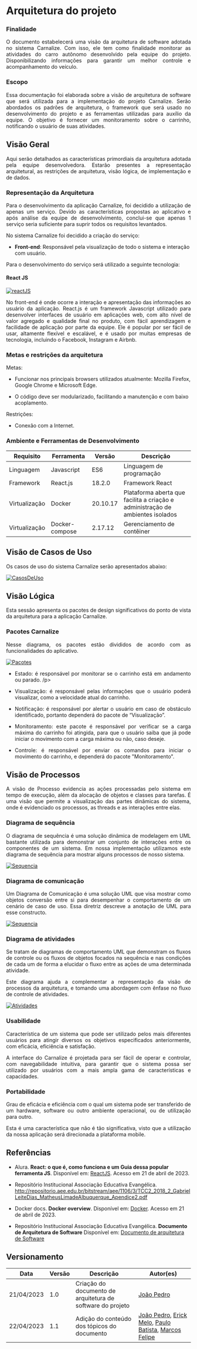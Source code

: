 # Arquitetura do projeto

### Finalidade

<p align = "justify">O documento estabelecerá uma visão da arquitetura de software adotada no sistema Carnalize. Com isso, ele tem como finalidade monitorar as atividades do carro autônomo desenvolvido pela equipe do projeto. Disponibilizando informações para garantir um melhor controle e acompanhamento do veículo.</p>
 
### Escopo
<p align = "justify">Essa documentação foi elaborada sobre a visão de arquitetura de software que será utilizada para a implementação do projeto Carnalize. Serão abordados os padrões de arquitetura, o framework que será usado no desenvolvimento do projeto e as ferramentas utilizadas para auxílio da equipe. O objetivo é fornecer um monitoramento sobre o carrinho, notificando o usuário de suas atividades.</p>

## Visão Geral

<p align = "justify">Aqui serão detalhados as características primordiais da arquitetura adotada pela equipe desenvolvedora. Estarão presentes a representação arquitetural, as restrições de arquitetura, visão lógica, de implementação e de dados.</p>
 
### Representação da Arquitetura 
 <p align = "justify">Para o desenvolvimento da aplicação Carnalize, foi decidido a utilização de apenas um serviço. Devido as características propostas ao aplicativo e após análise da equipe de desenvolvimento, conclui-se que apenas 1 serviço seria suficiente para suprir todos os requisitos levantados.</p>

No sistema Carnalize foi decidido a criação do serviço:

- **Front-end**: Responsável pela visualização de todo o sistema e interação com usuário.

<p align ="justify">Para o desenvolvimento do serviço será utilizado a seguinte tecnologia:</p>

#### React JS

[![reactJS](images/Interface/reactJS.png)](images/Interface/reactJS.png)

<p align ="justify">No front-end é onde ocorre a interação e apresentação das informações ao usuário da aplicação. React.js é um framework Javascript utilizado para desenvolver interfaces de usuário em aplicações web, com alto nível de valor agregado e qualidade final no produto, com fácil aprendizagem e facilidade de aplicação por parte da equipe. Ele é popular por ser fácil de usar, altamente flexível e escalável, e é usado por muitas empresas de tecnologia, incluindo o Facebook, Instagram e Airbnb.</p>

### Metas e restrições da arquitetura

Metas:

- Funcionar nos principais browsers utilizados atualmente: Mozilla Firefox, Google Chrome e Microsoft Edge.

- O código deve ser modularizado, facilitando a manutenção e com baixo acoplamento.

Restrições:

- Conexão com a Internet.

### Ambiente e Ferramentas de Desenvolvimento

| Requisito     | Ferramenta     | Versão   | Descrição                                                                      |
| ------------- | -------------- | -------- | ------------------------------------------------------------------------------ |
| Linguagem     | Javascript     | ES6      | Linguagem de programação                                                       |
| Framework     | React.js       | 18.2.0   | Framework React                                                                |
| Virtualização | Docker         | 20.10.17 | Plataforma aberta que facilita a criação e administração de ambientes isolados |
| Virtualização | Docker-compose | 2.17.12  | Gerenciamento de contêiner                                                     |

## Visão de Casos de Uso

<p align ="justify">Os casos de uso do sistema Carnalize serão apresentados abaixo:</p>

[![CasosDeUso](images/Interface/interface_diagrama_caso_de_uso.png)](images/Interface/interface_diagrama_caso_de_uso.png)

## Visão Lógica

 <p align ="justify">Esta sessão apresenta os pacotes de design significativos do ponto de vista da arquitetura para a aplicação Carnalize.</p>

### Pacotes Carnalize

<p align ="justify">Nesse diagrama, os pacotes estão divididos de acordo com as funcionalidades do aplicativo.</p>

[![Pacotes](images/Interface/interface_diagrama_de_pacotes.png)](images/Interface/interface_diagrama_de_pacotes.png)

- <p align ="justify">Estado: é responsável por monitorar se o carrinho está em andamento ou parado. /p>

- <p align ="justify">Visualização: é responsável pelas informações que o usuário poderá visualizar, como a velocidade atual do carrinho.</p>

- <p align ="justify">Notificação: é responsável por alertar o usuário em caso de obstáculo identificado, portanto dependerá do pacote de “Visualização”.</p>

- <p align ="justify">Monitoramento: este pacote é responsável por verificar se a carga máxima do carrinho foi atingida, para que o usuário saiba que já pode iniciar o movimento com a carga máxima ou não, caso deseje. </p>

- <p align ="justify">Controle: é responsável por enviar os comandos para iniciar o movimento do carrinho, e dependerá do pacote "Monitoramento". </p>

## Visão de Processos

<p align ="justify">A visão de Processo evidencia as ações processadas pelo sistema em tempo de execução, além da alocação de objetos e classes para tarefas. É uma visão que permite a visualização das partes dinâmicas do sistema, onde é evidenciado os processos, as threads e as interações entre elas.</p>

### Diagrama de sequência

<p align ="justify">O diagrama de sequência é uma solução dinâmica de modelagem em UML bastante utilizada para demonstrar um conjunto de interações entre os componentes de um sistema. Em nossa implementação utilizamos este diagrama de sequência para mostrar alguns processos de nosso sistema.</p>

[![Sequencia](images/Interface/interface_diagrama_de_sequencia.png)](images/Interface/interface_diagrama_de_sequencia.png)

### Diagrama de comunicação

<p align ="justify">Um Diagrama de Comunicação é uma solução UML que visa mostrar como objetos conversão entre si para desempenhar o comportamento de um cenário de caso de uso. Essa diretriz descreve a anotação de UML para esse constructo.</p>

[![Sequencia](images/Interface/interface_diagrama_de_comunicacao.png)](images/Interface/interface_diagrama_de_comunicacao.png)

### Diagrama de atividades

<p align ="justify">Se tratam de diagramas de comportamento UML que demonstram os fluxos de controle ou os fluxos de objetos focados na sequência e nas condições de cada um de forma a elucidar o fluxo entre as ações de uma determinada atividade.</p>

<p align ="justify">Este diagrama ajuda a complementar a representação da visão de processos da arquitetura, e tomando uma abordagem com ênfase no fluxo de controle de atividades.</p>

[![Atividades](images/Interface/interface_diagrama_de_atividades.png)](images/Interface/interface_diagrama_de_atividades.png)

### Usabilidade

<p align ="justify">Característica de um sistema que pode ser utilizado pelos mais diferentes usuários para atingir diversos os objetivos especificados anteriormente, com eficácia, eficiência e satisfação.</p>

<p align ="justify">A interface do Carnalize é projetada para ser fácil de operar e controlar, com navegabilidade intuitiva, para garantir que o sistema possa ser utilizado por usuários com a mais ampla gama de características e capacidades.</p>

### Portabilidade

<p align ="justify">Grau de eficácia e eficiência com o qual um sistema pode ser transferido de um hardware, software ou outro ambiente operacional, ou de utilização para outro.</p>

<p align ="justify">Esta é uma característica que não é tão significativa, visto que a utilização da nossa aplicação será direcionada a plataforma mobile.</p>

## Referências

- Alura. <b>React: o que é, como funciona e um Guia dessa popular ferramenta JS</b>. Disponível em: [ReactJS](https://www.alura.com.br/artigos/react-js). Acesso em 21 de abril de 2023.

- Repositório Institucional Associação Educativa Evangélica. <b></b> http://repositorio.aee.edu.br/bitstream/aee/1106/3/TCC2_2018_2_GabrielLeiteDias_MatheusLimadeAlbuquerque_Apendice2.pdf

* Docker docs. <b>Docker overview</b>. Disponível em: [Docker](https://docs.docker.com/get-started/overview/). Acesso em 21 de abril de 2023.

* Repositório Institucional Associação Educativa Evangélica. <b>Documento de Arquitetura de Software</b> Disponível em: [Documento de arquitetura de Software](http://repositorio.aee.edu.br/bitstream/aee/1106/3/TCC2_2018_2_GabrielLeiteDias_MatheusLimadeAlbuquerque_Apendice2.pdf)

## Versionamento

| Data       | Versão | Descrição                                                  | Autor(es)                                                                                                                                                                                 |
| ---------- | ------ | ---------------------------------------------------------- | ----------------------------------------------------------------------------------------------------------------------------------------------------------------------------------------- |
| 21/04/2023 | 1.0    | Criação do documento de arquitetura de software do projeto | [João Pedro](https://github.com/Joao-Pedro-Moura)                                                                                                                                         |
| 22/04/2023 | 1.1    | Adição do conteúdo dos tópicos do documento                | [João Pedro](https://github.com/Joao-Pedro-Moura), [Erick Melo](https://github.com/ErickMVdO), [Paulo Batista](https://github.com/higton), [Marcos Felipe](https://github.com/Marofelipe) |
